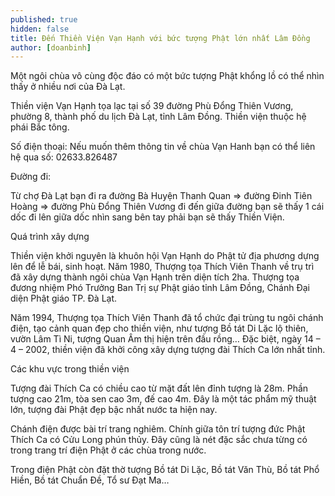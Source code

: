 ```yaml
---
published: true
hidden: false
title: Đến Thiền Viện Vạn Hạnh với bức tượng Phật lớn nhất Lâm Đồng
author: [doanbinh] 
---
```


Một ngôi chùa vô cùng độc đáo có một bức tượng Phật khổng lồ có thể nhìn thấy ở nhiều nơi của Đà Lạt.

Thiền viện Vạn Hạnh tọa lạc tại số 39 đường Phù Đổng Thiên Vương, phường 8, thành phố du lịch Đà Lạt, tỉnh Lâm Đồng. Thiền viện thuộc hệ phái Bắc tông.

Số điện thoại:
Nếu muốn thêm thông tin về chùa Vạn Hanh bạn có thể liên hệ qua số: 02633.826487

Đường đi:

Từ chợ Đà Lạt bạn đi ra đường Bà Huyện Thanh Quan => đường Đinh Tiên Hoàng => đường Phù Đổng Thiên Vương đi đến giữa đường bạn sẽ thấy 1 cái dốc đi lên giữa dốc nhìn sang bên tay phải bạn sẽ thấy Thiền Viện.


Quá trình xây dựng

Thiền viện khởi nguyên là khuôn hội Vạn Hạnh do Phật tử địa phương dựng lên để lễ bái, sinh hoạt. Năm 1980, Thượng tọa Thích Viên Thanh về trụ trì đã xây dựng thành ngôi chùa Vạn Hạnh trên diện tích 2ha. Thượng tọa đương nhiệm Phó Trưởng Ban Trị sự Phật giáo tỉnh Lâm Đồng, Chánh Đại diện Phật giáo TP. Đà Lạt.


Năm 1994, Thượng tọa Thích Viên Thanh đã tổ chức đại trùng tu ngôi chánh điện, tạo cảnh quan đẹp cho thiền viện, như tượng Bồ tát Di Lặc lộ thiên, vườn Lâm Tì Ni, tượng Quan Âm thị hiện trên đầu rồng…
Đặc biệt, ngày 14 – 4 – 2002, thiền viện đã khởi công xây dựng tượng đài Thích Ca lớn nhất tỉnh.

Các khu vực trong thiền viện

Tượng đài Thích Ca có chiều cao từ mặt đất lên đỉnh tượng là 28m. Phần tượng cao 21m, tòa sen cao 3m, đế cao 4m. Đây là một tác phẩm mỹ thuật lớn, tượng đài Phật đẹp bậc nhất nước ta hiện nay.

Chánh điện được bài trí trang nghiêm. Chính giữa tôn trí tượng đức Phật Thích Ca có Cửu Long phún thủy. Đây cũng là nét đặc sắc chưa từng có trong trang trí điện Phật ở các chùa trong nước.

Trong điện Phật còn đặt thờ tượng Bồ tát Di Lặc, Bồ tát Văn Thù, Bồ tát Phổ Hiền, Bồ tát Chuẩn Đề, Tổ sư Đạt Ma…
